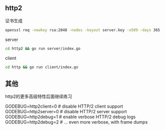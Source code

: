 ## http2

证书生成
```bash
openssl req -newkey rsa:2048 -nodes -keyout server.key -x509 -days 365 -out server.crt
```

server
```bash
cd http2 && go run server/index.go
```

client 
```bash
cd http && go run client/index.go
```


## 其他
http2的更多高级特性后面继续练习


GODEBUG=http2client=0  # disable HTTP/2 client support
GODEBUG=http2server=0  # disable HTTP/2 server support
GODEBUG=http2debug=1   # enable verbose HTTP/2 debug logs
GODEBUG=http2debug=2   # ... even more verbose, with frame dumps